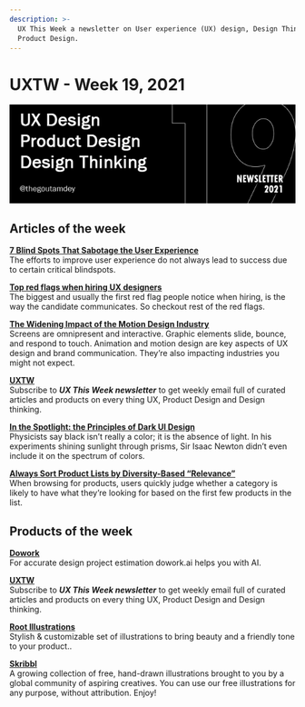 ```yaml
---
description: >-
  UX This Week a newsletter on User experience (UX) design, Design Thinking and
  Product Design.
---
```


# UXTW - Week 19, 2021

![](../.gitbook/assets/newsletter-banner-2021-19.jpg)

## Articles of the week

[**7 Blind Spots That Sabotage the User Experience**](https://uxplanet.org/7-blind-spots-that-sabotage-the-user-experience-5165f46302c9/?utm_source=thegoutamdey)  
The efforts to improve user experience do not always lead to success due to certain critical blindspots.

[**Top red flags when hiring UX designers**](https://uxplanet.org/top-red-flags-when-hiring-ux-designers-bc21b08cd66f/?ref=thegoutamdey)  
The biggest and usually the first red flag people notice when hiring, is the way the candidate communicates. So checkout rest of the red flags.

[**The Widening Impact of the Motion Design Industry**](https://www.toptal.com/designers/motion-graphics/motion-design-industry/?ref=thegoutamdey)  
Screens are omnipresent and interactive. Graphic elements slide, bounce, and respond to touch. Animation and motion design are key aspects of UX design and brand communication. They’re also impacting industries you might not expect.

[**UXTW**](https://gmail.us17.list-manage.com/subscribe?u=1b23fd286b43ac36e4acba123&id=0009036f95)  
Subscribe to _**UX This Week newsletter**_  to get weekly email full of curated articles and products on every thing UX, Product Design and Design thinking.

[**In the Spotlight: the Principles of Dark UI Design**](https://www.toptal.com/designers/ui/dark-ui-design/?ref=thegoutamdey)  
Physicists say black isn’t really a color; it is the absence of light. In his experiments shining sunlight through prisms, Sir Isaac Newton didn’t even include it on the spectrum of colors.

[**Always Sort Product Lists by Diversity-Based “Relevance”**](https://baymard.com/blog/default-sort-type?utm_source=thegoutamdey)  
When browsing for products, users quickly judge whether a category is likely to have what they’re looking for based on the first few products in the list.

## Products of the week

[**Dowork**](https://dowork.ai/?utm_source=thegoutamdey)  
For accurate design project estimation dowork.ai helps you with AI.

[**UXTW**](https://gmail.us17.list-manage.com/subscribe?u=1b23fd286b43ac36e4acba123&id=0009036f95)  
Subscribe to _**UX This Week newsletter**_  to get weekly email full of curated articles and products on every thing UX, Product Design and Design thinking.

[**Root Illustrations**](https://rootwireframekit.com/illustrations?utm_source=thegoutamdey)  
Stylish & customizable set of illustrations to bring beauty and a friendly tone to your product..

[**Skribbl**](https://weareskribbl.com/?utm_source=thegoutamdey)  
A growing collection of free, hand-drawn illustrations brought to you by a global community of aspiring creatives. You can use our free illustrations for any purpose, without attribution. Enjoy!

